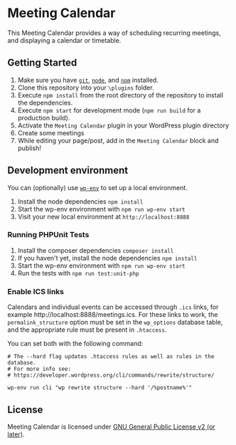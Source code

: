# Meeting Calendar

This Meeting Calendar provides a way of scheduling recurring meetings, and displaying a calendar or timetable.

## Getting Started

1.	Make sure you have [`git`](https://git-scm.com/), [`node`](https://nodejs.org/), and [`npm`](https://www.npmjs.com/get-npm) installed.
2.	Clone this repository into your `\plugins` folder.
3.	Execute `npm install` from the root directory of the repository to install the dependencies.
4.	Execute `npm start` for development mode (`npm run build` for a production build).
5.  Activate the `Meeting Calendar` plugin in your WordPress plugin directory
6.  Create some meetings
7.  While editing your page/post, add in the `Meeting Calendar` block and publish!

## Development environment

You can (optionally) use [`wp-env`](https://developer.wordpress.org/block-editor/packages/packages-env/) to set up a local environment.

1. Install the node dependencies `npm install`
2. Start the wp-env environment with `npm run wp-env start`
3. Visit your new local environment at `http://localhost:8888`

### Running PHPUnit Tests

1. Install the composer dependencies `composer install`
2. If you haven't yet, install the node dependencies `npm install`
3. Start the wp-env environment with `npm run wp-env start`
4. Run the tests with `npm run test:unit-php`

### Enable ICS links
Calendars and individual events can be accessed through `.ics` links, for example http://localhost:8888/meetings.ics. For these links to work, the `permalink_structure` option must be set in the `wp_options` database table, and the appropriate rule must be present in `.htaccess`.

You can set both with the following command:

```shell
# The --hard flag updates .htaccess rules as well as rules in the database.
# For more info see:
# https://developer.wordpress.org/cli/commands/rewrite/structure/

wp-env run cli "wp rewrite structure --hard '/%postname%'"
```

## License

Meeting Calendar is licensed under [GNU General Public License v2 (or later)](./LICENSE.md).
